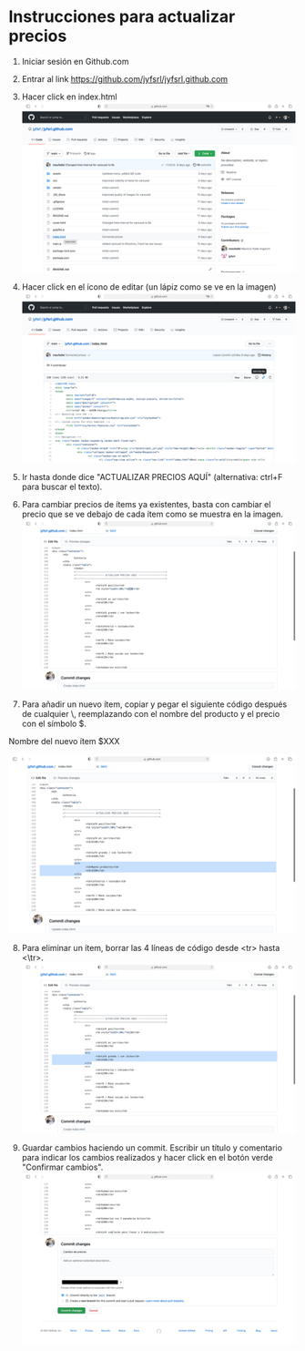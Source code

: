 # Instrucciones para actualizar precios

1. Iniciar sesión en Github.com

2. Entrar al link https://github.com/jyfsrl/jyfsrl.github.com

3. Hacer click en index.html
![alt text](instrucciones/inicio.png "Inicio de repositorio, hacer click en index.html")

4. Hacer click en el ícono de editar (un lápiz como se ve en la imagen)
![alt text](instrucciones/editar_index.png "Hacer click en editar")

5. Ir hasta donde dice "ACTUALIZAR PRECIOS AQUÍ" (alternativa: ctrl+F para buscar el 
texto).

6. Para cambiar precios de ítems ya existentes, basta con cambiar el precio que se ve 
debajo de cada ítem como se muestra en la imagen.
![alt text](instrucciones/modificar_precio.png "Basta con cambiar el precio debajo del ítem")

7. Para añadir un nuevo ítem, copiar y pegar el siguiente código después de cualquier
\\</tr>, reemplazando con el nombre del producto y el precio con el símbolo $.

<tr>
	<td>Nombre del nuevo ítem</td>
	<td>$XXX</td>
</tr>

![alt text](instrucciones/agregar_items2.png "Copiar y pegar estas 4 líneas de código, luego cambiar datos del ítem.")

8. Para eliminar un ítem, borrar las 4 líneas de código desde \<tr> hasta \<\tr>.
![alt text](instrucciones/agregar_items1.png "Eliminar estas 4 líneas de código para eliminar un ítem.")

9. Guardar cambios haciendo un commit. Escribir un título y comentario para indicar los 
cambios realizados y hacer click en el botón verde "Confirmar cambios".
![alt text](instrucciones/guardar_cambios.png "Confirmar cambios.")